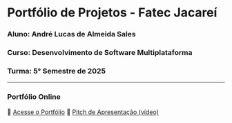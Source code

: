 # Portfólio de Projetos - Fatec Jacareí

### Aluno: André Lucas de Almeida Sales
### Curso: Desenvolvimento de Software Multiplataforma
### Turma: 5° Semestre de 2025

---

### Portfólio Online  
🔗 [Acesse o Portfólio](https://fatec-jacarei-dsm-portfolio.github.io/ra2581392313039/)
🎤 [Pitch de Apresentação (vídeo)](https://youtu.be/QQgczz4yNYE)